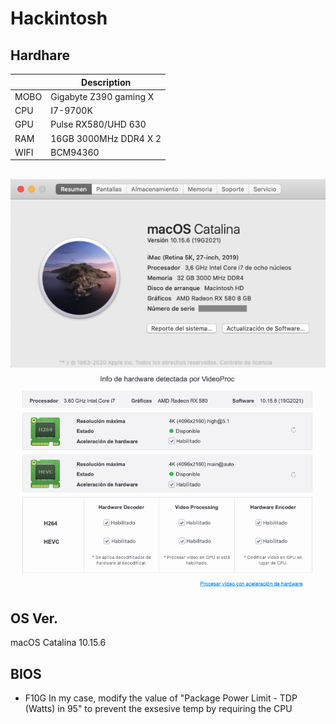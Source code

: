 # Hackintosh

## Hardhare
  
|   |  Description |
| ------------ | ------------ |
| MOBO | Gigabyte Z390 gaming X  |
| CPU |  I7-9700K |
| GPU  |   Pulse RX580/UHD 630  |
| RAM  |  16GB 3000MHz DDR4 X 2 |
| WIFI | BCM94360 |


##
![](./screenshot/1.png)
![](./screenshot/12.png)

## OS Ver.
macOS Catalina 10.15.6

## BIOS
- F10G
In my case, modify the value of "Package Power Limit - TDP (Watts) in 95" to prevent the exsesive temp by requiring the CPU
